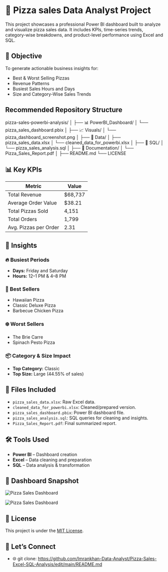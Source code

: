 # 🍕 Pizza sales Data Analyst Project

This project showcases a professional Power BI dashboard built to analyze and visualize pizza sales data. It includes KPIs, time-series trends, category-wise breakdowns, and product-level performance using Excel and SQL.

## 🎯 Objective

To generate actionable business insights for:
- Best & Worst Selling Pizzas
- Revenue Patterns
- Busiest Sales Hours and Days
- Size and Category-Wise Sales Trends

##  Recommended Repository Structure

pizza-sales-powerbi-analysis/
│
├── 📊 PowerBI_Dashboard/
│   └── pizza_sales_dashboard.pbix
│
├── 📈 Visuals/
│   └── pizza_dashboard_screenshot.png
│
├── 📂 Data/
│   ├── pizza_sales_data.xlsx
│   └── cleaned_data_for_powerbi.xlsx
│
├── 📜 SQL/
│   └── pizza_sales_analysis.sql
│
├── 📘 Documentation/
│   └── Pizza_Sales_Report.pdf
│
├── README.md
└── LICENSE

## 📊 Key KPIs

| Metric                   | Value    |
|--------------------------|----------|
| Total Revenue            | $68,737  |
| Average Order Value      | $38.21   |
| Total Pizzas Sold        | 4,151    |
| Total Orders             | 1,799    |
| Avg. Pizzas per Order    | 2.31     |

## 🧠 Insights

### 🔥 Busiest Periods
- **Days:** Friday and Saturday
- **Hours:** 12–1 PM & 4–8 PM

### 🍕 Best Sellers
- Hawaiian Pizza
- Classic Deluxe Pizza
- Barbecue Chicken Pizza

### ❄️ Worst Sellers
- The Brie Carre
- Spinach Pesto Pizza

### 📦 Category & Size Impact
- **Top Category:** Classic
- **Top Size:** Large (44.55% of sales)

## 📂 Files Included

- `pizza_sales_data.xlsx`: Raw Excel data.
- `cleaned_data_for_powerbi.xlsx`: Cleaned/prepared version.
- `pizza_sales_dashboard.pbix`: Power BI dashboard file.
- `pizza_sales_analysis.sql`: SQL queries for cleaning and insights.
- `Pizza_Sales_Report.pdf`: Final summarized report.

## 🛠 Tools Used
- **Power BI** – Dashboard creation
- **Excel** – Data cleaning and preparation
- **SQL** – Data analysis & transformation

## 📸 Dashboard Snapshot

![Pizza Sales Dashboard](Visuals/pizza_dashboard_screenshot.png)

![Pizza Sales Dashboard](https://github.com/user-attachments/assets/781d71cd-f62a-46ee-9448-ddc876e8b872)






## 📄 License
This project is under the [MIT License](LICENSE).

## 🤝 Let’s Connect
- 🌐 git clone: https://github.com/Imrankhan-Data-Analyst/Pizza-Sales-Excel-SQL-Analysis/edit/main/README.md


